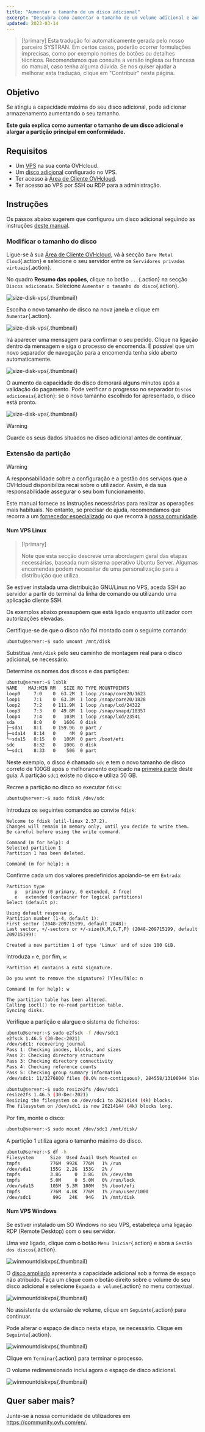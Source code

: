 ```yaml
---
title: "Aumentar o tamanho de um disco adicional"
excerpt: "Descubra como aumentar o tamanho de um volume adicional e aumentar a sua partição principal"
updated: 2023-03-14
---
```


> [!primary]
> Esta tradução foi automaticamente gerada pelo nosso parceiro SYSTRAN. Em certos casos, poderão ocorrer formulações imprecisas, como por exemplo nomes de botões ou detalhes técnicos. Recomendamos que consulte a versão inglesa ou francesa do manual, caso tenha alguma dúvida. Se nos quiser ajudar a melhorar esta tradução, clique em "Contribuir" nesta página.
>

## Objetivo

Se atingiu a capacidade máxima do seu disco adicional, pode adicionar armazenamento aumentando o seu tamanho.

**Este guia explica como aumentar o tamanho de um disco adicional e alargar a partição principal em conformidade.**

## Requisitos

- Um [VPS](https://www.ovhcloud.com/pt/vps/) na sua conta OVHcloud.
- Um [disco adicional](/pages/bare_metal_cloud/virtual_private_servers/config_additional_disk) configurado no VPS.
- Ter acesso à [Área de Cliente OVHcloud](https://www.ovh.com/auth/?action=gotomanager&from=https://www.ovh.pt/&ovhSubsidiary=pt).
- Ter acesso ao VPS por SSH ou RDP para a administração.

## Instruções

Os passos abaixo sugerem que configurou um disco adicional seguindo as instruções [deste manual](/pages/bare_metal_cloud/virtual_private_servers/config_additional_disk).

### Modificar o tamanho do disco <a name="extend"></a>

Ligue-se à sua [Área de Cliente OVHcloud](https://www.ovh.com/auth/?action=gotomanager&from=https://www.ovh.pt/&ovhSubsidiary=pt), vá à secção `Bare Metal Cloud`{.action} e selecione o seu servidor entre os `Servidores privados virtuais`{.action}.

No quadro **Resumo das opções**, clique no botão `...`{.action} na secção `Discos adicionais`. Selecione `Aumentar o tamanho do disco`{.action}.

![size-disk-vps](images/increase_disk_vps01.png){.thumbnail}

Escolha o novo tamanho de disco na nova janela e clique em `Aumentar`{.action}.

![size-disk-vps](images/increase_disk_vps02.png){.thumbnail}

Irá aparecer uma mensagem para confirmar o seu pedido. Clique na ligação dentro da mensagem e siga o processo de encomenda. É possível que um novo separador de navegação para a encomenda tenha sido aberto automaticamente.

![size-disk-vps](images/increase_disk_vps03.png){.thumbnail}

O aumento da capacidade do disco demorará alguns minutos após a validação do pagamento. Pode verificar o progresso no separador `Discos adicionais`{.action}\: se o novo tamanho escolhido for apresentado, o disco está pronto.

![size-disk-vps](images/increase_disk_vps04.png){.thumbnail}

> [!warning]
>
> Guarde os seus dados situados no disco adicional antes de continuar.
>

### Extensão da partição

> [!warning]
> A responsabilidade sobre a configuração e a gestão dos serviços que a OVHcloud disponibiliza recai sobre o utilizador. Assim, é da sua responsabilidade assegurar o seu bom funcionamento.
>
> Este manual fornece as instruções necessárias para realizar as operações mais habituais. No entanto, se precisar de ajuda, recomendamos que recorra a um [fornecedor especializado](https://partner.ovhcloud.com/pt/directory/) ou que recorra à [nossa comunidade](https://community.ovh.com/en/).
>

#### Num VPS Linux

> [!primary]
>
> Note que esta secção descreve uma abordagem geral das etapas necessárias, baseada num sistema operativo Ubuntu Server. Algumas encomendas podem necessitar de uma personalização para a distribuição que utiliza.
>

Se estiver instalada uma distribuição GNU/Linux no VPS, aceda SSH ao servidor a partir do terminal da linha de comando ou utilizando uma aplicação cliente SSH.

Os exemplos abaixo pressupõem que está ligado enquanto utilizador com autorizações elevadas.

Certifique-se de que o disco não foi montado com o seguinte comando:

```bash
ubuntu@server:~$ sudo umount /mnt/disk
```

Substitua `/mnt/disk` pelo seu caminho de montagem real para o disco adicional, se necessário.

Determine os nomes dos discos e das partições:

```bash
ubuntu@server:~$ lsblk
NAME    MAJ:MIN RM   SIZE RO TYPE MOUNTPOINTS
loop0     7:0    0  63.2M  1 loop /snap/core20/1623
loop1     7:1    0  63.3M  1 loop /snap/core20/1828
loop2     7:2    0 111.9M  1 loop /snap/lxd/24322
loop3     7:3    0  49.8M  1 loop /snap/snapd/18357
loop4     7:4    0   103M  1 loop /snap/lxd/23541
sda       8:0    0   160G  0 disk
├─sda1    8:1    0 159.9G  0 part /
├─sda14   8:14   0     4M  0 part
└─sda15   8:15   0   106M  0 part /boot/efi
sdc       8:32   0   100G  0 disk
└─sdc1    8:33   0    50G  0 part 
```

Neste exemplo, o disco é chamado `sdc` e tem o novo tamanho de disco correto de 100GB após o melhoramento explicado na [primeira parte](#extend) deste guia. A partição `sdc1` existe no disco e utiliza 50 GB.

Recree a partição no disco ao executar `fdisk`:

```bash
ubuntu@server:~$ sudo fdisk /dev/sdc
```

Introduza os seguintes comandos ao convite `fdisk`:

```console
Welcome to fdisk (util-linux 2.37.2).
Changes will remain in memory only, until you decide to write them.
Be careful before using the write command.

Command (m for help): d
Selected partition 1
Partition 1 has been deleted.

Command (m for help): n
```

Confirme cada um dos valores predefinidos apoiando-se em `Entrada`:

```console
Partition type
   p   primary (0 primary, 0 extended, 4 free)
   e   extended (container for logical partitions)
Select (default p):

Using default response p.
Partition number (1-4, default 1):
First sector (2048-209715199, default 2048):
Last sector, +/-sectors or +/-size{K,M,G,T,P} (2048-209715199, default 209715199):

Created a new partition 1 of type 'Linux' and of size 100 GiB.
```

Introduza `n` e, por fim, `w`:

```console
Partition #1 contains a ext4 signature.

Do you want to remove the signature? [Y]es/[N]o: n

Command (m for help): w

The partition table has been altered.
Calling ioctl() to re-read partition table.
Syncing disks.
```

Verifique a partição e alargue o sistema de ficheiros:

```bash
ubuntu@server:~$ sudo e2fsck -f /dev/sdc1
e2fsck 1.46.5 (30-Dec-2021)
/dev/sdc1: recovering journal
Pass 1: Checking inodes, blocks, and sizes
Pass 2: Checking directory structure
Pass 3: Checking directory connectivity
Pass 4: Checking reference counts
Pass 5: Checking group summary information
/dev/sdc1: 11/3276800 files (0.0% non-contiguous), 284558/13106944 blocks
```
```bash
ubuntu@server:~$ sudo resize2fs /dev/sdc1
resize2fs 1.46.5 (30-Dec-2021)
Resizing the filesystem on /dev/sdc1 to 26214144 (4k) blocks.
The filesystem on /dev/sdc1 is now 26214144 (4k) blocks long.
```

Por fim, monte o disco:

```bash
ubuntu@server:~$ sudo mount /dev/sdc1 /mnt/disk/
```

A partição 1 utiliza agora o tamanho máximo do disco.

```bash
ubuntu@server:~$ df -h
Filesystem      Size  Used Avail Use% Mounted on
tmpfs           776M  992K  776M   1% /run
/dev/sda1       155G  2.2G  153G   2% /
tmpfs           3.8G     0  3.8G   0% /dev/shm
tmpfs           5.0M     0  5.0M   0% /run/lock
/dev/sda15      105M  5.3M  100M   5% /boot/efi
tmpfs           776M  4.0K  776M   1% /run/user/1000
/dev/sdc1        99G   24K   94G   1% /mnt/disk
```

#### Num VPS Windows

Se estiver instalado um SO Windows no seu VPS, estabeleça uma ligação RDP (Remote Desktop) com o seu servidor.

Uma vez ligado, clique com o botão `Menu Iniciar`{.action} e abra a `Gestão dos discos`{.action}.

![winmountdiskvps](images/increase_disk_vps05.png){.thumbnail}

O [disco ampliado](#extend) apresenta a capacidade adicional sob a forma de espaço não atribuído. Faça um clique com o botão direito sobre o volume do seu disco adicional e selecione `Expanda o volume`{.action} no menu contextual.

![winmountdiskvps](images/increase_disk_vps06.png){.thumbnail}

No assistente de extensão de volume, clique em `Seguinte`{.action} para continuar.

Pode alterar o espaço de disco nesta etapa, se necessário. Clique em `Seguinte`{.action}.

![winmountdiskvps](images/increase_disk_vps07.png){.thumbnail}

Clique em `Terminar`{.action} para terminar o processo.

O volume redimensionado inclui agora o espaço de disco adicional.

![winmountdiskvps](images/increase_disk_vps08.png){.thumbnail}

## Quer saber mais?

Junte-se à nossa comunidade de utilizadores em <https://community.ovh.com/en/>.
